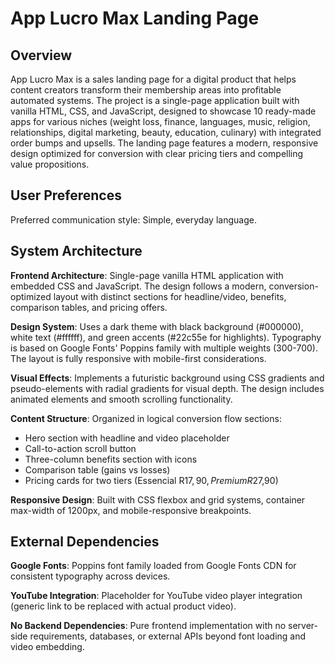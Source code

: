 # App Lucro Max Landing Page

## Overview

App Lucro Max is a sales landing page for a digital product that helps content creators transform their membership areas into profitable automated systems. The project is a single-page application built with vanilla HTML, CSS, and JavaScript, designed to showcase 10 ready-made apps for various niches (weight loss, finance, languages, music, religion, relationships, digital marketing, beauty, education, culinary) with integrated order bumps and upsells. The landing page features a modern, responsive design optimized for conversion with clear pricing tiers and compelling value propositions.

## User Preferences

Preferred communication style: Simple, everyday language.

## System Architecture

**Frontend Architecture**: Single-page vanilla HTML application with embedded CSS and JavaScript. The design follows a modern, conversion-optimized layout with distinct sections for headline/video, benefits, comparison tables, and pricing offers.

**Design System**: Uses a dark theme with black background (#000000), white text (#ffffff), and green accents (#22c55e for highlights). Typography is based on Google Fonts' Poppins family with multiple weights (300-700). The layout is fully responsive with mobile-first considerations.

**Visual Effects**: Implements a futuristic background using CSS gradients and pseudo-elements with radial gradients for visual depth. The design includes animated elements and smooth scrolling functionality.

**Content Structure**: Organized in logical conversion flow sections:
- Hero section with headline and video placeholder
- Call-to-action scroll button
- Three-column benefits section with icons
- Comparison table (gains vs losses)
- Pricing cards for two tiers (Essencial R$17,90, Premium R$27,90)

**Responsive Design**: Built with CSS flexbox and grid systems, container max-width of 1200px, and mobile-responsive breakpoints.

## External Dependencies

**Google Fonts**: Poppins font family loaded from Google Fonts CDN for consistent typography across devices.

**YouTube Integration**: Placeholder for YouTube video player integration (generic link to be replaced with actual product video).

**No Backend Dependencies**: Pure frontend implementation with no server-side requirements, databases, or external APIs beyond font loading and video embedding.